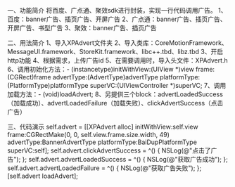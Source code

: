 一、功能简介
将百度、广点通、聚效sdk进行封装，实现一行代码调用广告。
1、百度：banner广告、插页广告、开屏广告
2、广点通：banner广告、插页广告、开屏广告、书型广告
3、聚效：banner广告、插页广告

二、用法简介
1、导入XPAdvert文件夹
2、导入类库：CoreMotionFramework、MessageUI.framework、StoreKit.framework、libc++.tbd、libz.tbd
3、开启http功能
4、根据需求，上传广告id
5、在需要调用时，导入头文件：XPAdvert.h
6、调用初始化方法：- (instancetype)initWithView:(UIView *)view frame:(CGRect)frame advertType:(AdvertType)advertType platformType:(PlatformType)platformType superVC:(UIViewController *)superVC;
7、调用加载方法：- (void)loadAdvert;
8、另提供三个block：advertLoadedSuccess（加载成功）、advertLoadedFailure（加载失败）、clickAdvertSuccess（点击广告）

三、代码演示
    self.advert = [[XPAdvert alloc] initWithView:self.view frame:CGRectMake(0, 0, self.view.frame.size.width, 49) advertType:BannerAdvertType platformType:BaiDupPlatformType superVC:self];
    self.advert.clickAdvertSuccess = ^() {
        NSLog(@"点击了广告");
    };
    self.advert.advertLoadedSuccess = ^() {
        NSLog(@"获取广告成功");
    };
    self.advert.advertLoadedFailure = ^() {
        NSLog(@"获取广告失败");
    };
    [self.advert loadAdvert];

